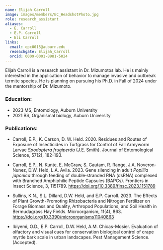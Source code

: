 ```yaml
---
name: Elijah Carroll
image: images/members/EC_HeadshotPhoto.jpg
role: research_assistant
aliases:
  - E. Carroll
  - E.P. Carroll
  - Eli Carroll
links:
  email: epc0015@auburn.edu
  reseachgate: Elijah_Carroll
  orcid: 0009-0001-8981-5024
---
```


Elijah Carroll is a research assistant in Dr. Mizumotos lab. He is mainly interested in the application of behavior to manage invasive and outbreak termite species. He is planning on pursuing his Ph.D. in Fall of 2024 under the mentorship of Dr. Mizumoto.


### Education:
- 2023 MS, Entomology, Auburn University
- 2021 BS, Organismal biology, Auburn University

### Publications:

- Carroll, E.P., K. Carson, D. W. Held. 2020. Residues and Routes of Exposure of Insecticides in Turfgrass for Control of Fall Armyworm Larvae *Spodoptera frugiperda* (J.E. Smith). Journal of Entomological Science, 57(2), 182-193.

- Carroll, E.P., N. Kunte, E. McGraw, S. Gautam, R. Range, J.A. Noveron-Nunez, D.W. Held, L.A. Avila. 2023. Gene silencing in adult *Popillia japonica* through feeding of double‐stranded RNA (dsRNA) complexed with Branched Amphiphilic Peptide Capsules (BAPCs). Frontiers in Insect Science, 3, 1151789. https://doi.org/10.3389/finsc.2023.1151789 

- Sullins, K.N., S.L. Dillard, D.W. Held, and E.P. Carroll. 2023. The Effects of Plant Growth-Promoting Rhizobacteria and Nitrogen Fertilizer on Forage Biomass and Quality, Arthropod Populations, and Soil Health in Bermudagrass Hay Fields. Microorganism, 11(4), 863. https://doi.org/10.3390/microorganisms11040863

- Ibiyemi, O.D.,  E.P. Carroll, D.W. Held, A.M. Chicas-Mosier. Evaluation of olfactory and visual cues for conservation biological control of crape myrtle bark scale in urban landscapes. Pest Management Science. (Accepted). 


